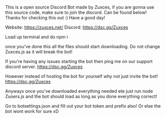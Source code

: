This is a open source Discord Bot made by Zuxces, if you are gonna use this source code, make sure to join the discord. Can be found below! 
Thanks for checking this out :) Have a good day!

Website: https://zuxces.net/
Discord: https://dsc.gg/Zuxces


Load up terminal and do npm i 

once you've done this all the files should start downloading. 
Do not change Zuxces.js as it will break the bot!

If you're having any issues starting the bot then ping me on our support discord server. https://dsc.gg/Zuxces

However instead of hosting the bot for yourself why not just invite the bot! https://dsc.gg/Zuxces

Anyways once you've downloaded everything needed ete just run node Zuoers.js and the bot should load as long as you done everything correct!

Go to botsettings.json and fill out your bot token and prefix also! Or else the bot wont work for sure xD
